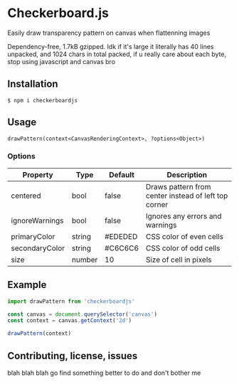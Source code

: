 # Checkerboard.js

Easily draw transparency pattern on canvas when flattenning images

Dependency-free, 1.7kB gzipped. Idk if it's large it literally has 40 lines unpacked, and 1024 chars in total packed, if u really care about each byte, stop using javascript and canvas bro

## Installation

```
$ npm i checkerboardjs
```

## Usage

```
drawPattern(context<CanvasRenderingContext>, ?options<Object>)
```

### Options

Property|Type|Default|Description
---|---|---|---
centered|bool|false|Draws pattern from center instead of left top corner
ignoreWarnings|bool|false|Ignores any errors and warnings
primaryColor|string|#EDEDED|CSS color of even cells
secondaryColor|string|#C6C6C6|CSS color of odd cells
size|number|10|Size of cell in pixels

## Example

```javascript
import drawPattern from 'checkerboardjs'

const canvas = document.querySelector('canvas')
const context = canvas.getContext('2d')

drawPattern(context)
```

## Contributing, license, issues

blah blah blah go find something better to do and don't bother me